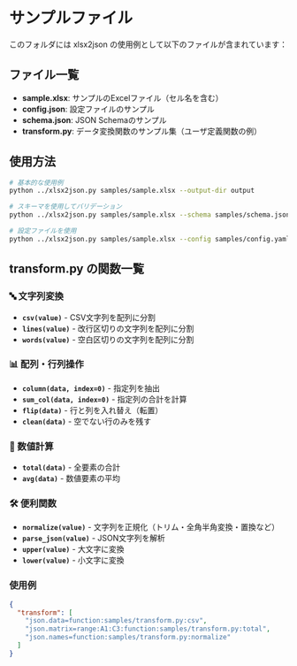 # サンプルファイル

このフォルダには xlsx2json の使用例として以下のファイルが含まれています：

## ファイル一覧

- **sample.xlsx**: サンプルのExcelファイル（セル名を含む）
- **config.json**: 設定ファイルのサンプル
- **schema.json**: JSON Schemaのサンプル
- **transform.py**: データ変換関数のサンプル集（ユーザ定義関数の例）

## 使用方法

```bash
# 基本的な使用例
python ../xlsx2json.py samples/sample.xlsx --output-dir output

# スキーマを使用してバリデーション
python ../xlsx2json.py samples/sample.xlsx --schema samples/schema.json --output-dir output

# 設定ファイルを使用
python ../xlsx2json.py samples/sample.xlsx --config samples/config.yaml --output-dir output
```

## transform.py の関数一覧

### 🔤 文字列変換
- **`csv(value)`** - CSV文字列を配列に分割
- **`lines(value)`** - 改行区切りの文字列を配列に分割  
- **`words(value)`** - 空白区切りの文字列を配列に分割

### 📊 配列・行列操作
- **`column(data, index=0)`** - 指定列を抽出
- **`sum_col(data, index=0)`** - 指定列の合計を計算
- **`flip(data)`** - 行と列を入れ替え（転置）
- **`clean(data)`** - 空でない行のみを残す

### 🔢 数値計算
- **`total(data)`** - 全要素の合計
- **`avg(data)`** - 数値要素の平均

### 🛠️ 便利関数
- **`normalize(value)`** - 文字列を正規化（トリム・全角半角変換・置換など）
- **`parse_json(value)`** - JSON文字列を解析
- **`upper(value)`** - 大文字に変換
- **`lower(value)`** - 小文字に変換

### 使用例

```json
{
  "transform": [
    "json.data=function:samples/transform.py:csv",
    "json.matrix=range:A1:C3:function:samples/transform.py:total",
    "json.names=function:samples/transform.py:normalize"
  ]
}
```
